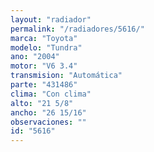```yaml
---
layout: "radiador"
permalink: "/radiadores/5616/"
marca: "Toyota"
modelo: "Tundra"
ano: "2004"
motor: "V6 3.4"
transmision: "Automática"
parte: "431486"
clima: "Con clima"
alto: "21 5/8"
ancho: "26 15/16"
observaciones: ""
id: "5616"
---
```


